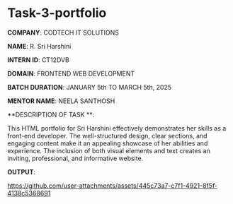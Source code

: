 # Task-3-portfolio

**COMPANY**: CODTECH IT SOLUTIONS

**NAME**:  R. Sri Harshini

**INTERN ID**: CT12DVB

**DOMAIN**: FRONTEND WEB DEVELOPMENT

**BATCH DURATION**: JANUARY 5th TO MARCH 5th, 2025

**MENTOR NAME**: NEELA SANTHOSH

**DESCRIPTION OF TASK **: 

This HTML portfolio for Sri Harshini effectively demonstrates her skills as a front-end developer. The well-structured design, clear sections, and engaging content make it an appealing showcase of her abilities and experience. The inclusion of both visual elements and text creates an inviting, professional, and informative website.


**OUTPUT**:

https://github.com/user-attachments/assets/445c73a7-c7f1-4921-8f5f-4138c5368691
